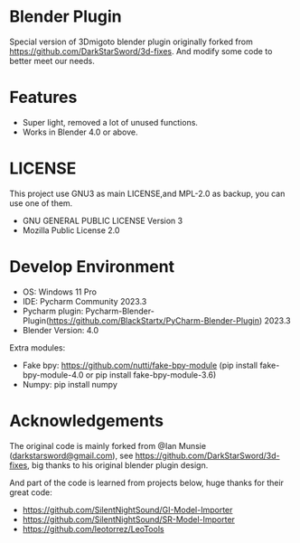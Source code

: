 # Blender Plugin
Special version of 3Dmigoto blender plugin originally forked from https://github.com/DarkStarSword/3d-fixes.
And modify some code to better meet our needs.

# Features
- Super light, removed a lot of unused functions.
- Works in Blender 4.0 or above.

# LICENSE
This project use GNU3 as main LICENSE,and MPL-2.0 as backup, you can use one of them.
- GNU GENERAL PUBLIC LICENSE Version 3
- Mozilla Public License 2.0

# Develop Environment
- OS: Windows 11 Pro
- IDE: Pycharm Community 2023.3
- Pycharm plugin: Pycharm-Blender-Plugin(https://github.com/BlackStartx/PyCharm-Blender-Plugin) 2023.3
- Blender Version: 4.0

Extra modules: 
- Fake bpy: https://github.com/nutti/fake-bpy-module (pip install fake-bpy-module-4.0 or pip install fake-bpy-module-3.6)
- Numpy: pip install numpy

# Acknowledgements
The original code is mainly forked from @Ian Munsie (darkstarsword@gmail.com),
see https://github.com/DarkStarSword/3d-fixes,
big thanks to his original blender plugin design.

And part of the code is learned from projects below, huge thanks for their great code:
- https://github.com/SilentNightSound/GI-Model-Importer
- https://github.com/SilentNightSound/SR-Model-Importer
- https://github.com/leotorrez/LeoTools
